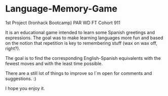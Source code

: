 # Language-Memory-Game
1st Project (Ironhack Bootcamp) 
PAR WD FT Cohort 911 

It is an educational game intended to learn some Spanish greetings and expressions.
The goal was to make learning languages more fun and based on the notion that repetition is key to remembering stuff (wax on wax off, right?).

The goal is to find the corresponding English-Spanish equivalents with the fewest moves and with the least time possible.

There are a still lot of things to improve so I´m open for comments and suggestions. :) 

I hope you enjoy it. 
